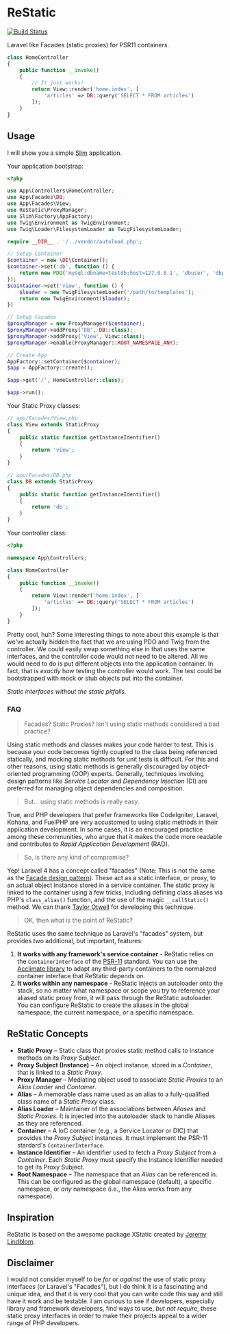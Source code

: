 # ReStatic

[![Build Status](https://travis-ci.org/lhsazevedo/restatic.svg?branch=master)](https://travis-ci.org/lhsazevedo/restatic)

Laravel like Facades (static proxies) for PSR11 containers.


```php
class HomeController
{
    public function __invoke()
    {
        // It just works!
        return View::render('home.index', [
            'articles' => DB::query('SELECT * FROM articles')
        ]);
    }
}
```

## Usage

I will show you a simple [Slim](https://slimframework.com/) application.

Your application bootstrap:

```php
<?php

use App\Controllers\HomeController;
use App\Facades\DB;
use App\Facades\View;
use ReStatic\ProxyManager;
use Slim\Factory\AppFactory;
use Twig\Environment as TwigEnvironment;
use Twig\Loader\FilesystemLoader as TwigFilesystemLoader;

require __DIR__ . '/../vendor/autoload.php';

// Setup Container
$container = new \DI\Container();
$container->set('db', function () {
    return new PDO('mysql:dbname=testdb;host=127.0.0.1', 'dbuser', 'dbpass');
});
$cointainer->set('view', function () {
    $loader = new TwigFilesystemLoader('/path/to/templates');
    return new TwigEnvironment($loader);
})

// Setup Facades
$proxyManager = new ProxyManager($container);
$proxyManager->addProxy('DB', DB::class);
$proxyManager->addProxy('View', View::class);
$proxyManager->enable(ProxyManager::ROOT_NAMESPACE_ANY);

// Create App
AppFactory::setContainer($container);
$app = AppFactory::create();

$app->get('/', HomeController::class);

$app->run();
```

Your Static Proxy classes:

```php
// app/Facades/View.php
class View extends StaticProxy
{
    public static function getInstanceIdentifier()
    {
        return 'view';
    }
}

// app/Facades/DB.php
class DB extends StaticProxy
{
    public static function getInstanceIdentifier()
    {
        return 'db';
    }
}
```

Your controller class:

```php
<?php

namespace App\Controllers;

class HomeController
{
    public function __invoke()
    {
        return View::render('home.index', [
            'articles' => DB::query('SELECT * FROM articles')
        ]);
    }
}
```

Pretty cool, huh? Some interesting things to note about this example is that we've actually hidden the fact that we are
using PDO and Twig from the controller. We could easily swap something else in that uses the same interfaces, and the
controller code would not need to be altered. All we would need to do is put different objects into the application
container. In fact, that is *exactly* how testing the controller would work. The test could be bootstrapped with mock or
stub objects put into the container.

*Static interfaces without the static pitfalls.*


### FAQ

> Facades? Static Proxies? Isn't using static methods considered a bad practice?

Using static methods and classes makes your code harder to test. This is because your code becomes tightly coupled to
the class being referenced statically, and mocking static methods for unit tests is difficult. For this and other
reasons, using static methods is generally discouraged by object-oriented programming (OOP) experts. Generally,
techniques involving design patterns like *Service Locator* and *Dependency Injection* (DI) are preferred for managing
object dependencies and composition.

> But... using static methods is really easy.

True, and PHP developers that prefer frameworks like CodeIgniter, Laravel, Kohana, and FuelPHP are very accustomed to
using static methods in their application development. In some cases, it is an encouraged practice among these
communities, who argue that it makes the code more readable and contributes to *Rapid Application Development* (RAD).

> So, is there any kind of compromise?

Yep! Laravel 4 has a concept called "facades" (Note: This is not the same as the [Facade design
pattern](http://en.wikipedia.org/wiki/Facade_pattern)). These act as a static interface, or proxy, to an actual object
instance stored in a service container. The static proxy is linked to the container using a few tricks, including
defining class aliases via PHP's `class_alias()` function, and the use of the magic `__callStatic()` method. We can
thank [Taylor Otwell](https://twitter.com/taylorotwell) for developing this technique.

> OK, then what is the point of ReStatic?

ReStatic uses the same technique as Laravel's "facades" system, but provides two additional, but important, features:

1. **It works with any framework's service container** - ReStatic relies on the `ContainerInterface` of the
   [PSR-11](https://github.com/php-fig/fig-standards/blob/master/accepted/PSR-11-container.md) standard. You can use the [Acclimate
   library](https://github.com/jeremeamia/acclimate-container) to adapt any third-party containers to the normalized
   container interface that ReStatic depends on.
2. **It works within any namespace** - ReStatic injects an autoloader onto the stack, so no matter what namespace or
   scope you try to reference your aliased static proxy from, it will pass through the ReStatic autoloader. You can
   configure ReStatic to create the aliases in the global namespace, the current namespace, or a specific namespace.

## ReStatic Concepts

* **Static Proxy** – Static class that proxies static method calls to instance methods on its *Proxy Subject*.
* **Proxy Subject (Instance)** – An object instance, stored in a *Container*, that is linked to a *Static Proxy*.
* **Proxy Manager** – Mediating object used to associate *Static Proxies* to an *Alias Loader* and *Container*.
* **Alias** – A memorable class name used as an alias to a fully-qualified class name of a *Static Proxy* class.
* **Alias Loader** – Maintainer of the associations between *Aliases* and *Static Proxies*. It is injected into the
  autoloader stack to handle Aliases as they are referenced.
* **Container** – A IoC container (e.g., a Service Locator or DIC) that provides the *Proxy Subject* instances. It must
  implement the PSR-11 stardard's `ContainerInterface`.
* **Instance Identifier** – An identifier used to fetch a *Proxy Subject* from a *Container*. Each *Static Proxy* must
  specify the Instance Identifier needed to get its Proxy Subject.
* **Root Namespace** – The namespace that an *Alias* can be referenced in. This can be configured as the global
  namespace (default), a specific namespace, or *any* namespace (i.e., the Alias works from any namespace).

## Inspiration

ReStatic is based on the awesome package XStatic created by [Jeremy Lindblom](https://twitter.com/jeremeamia).

## Disclaimer

I would not consider myself to be *for* or *against* the use of static proxy interfaces (or Laravel's "Facades"), but I
do think it is a fascinating and unique idea, and that it is very cool that you can write code this way and still have
it work and be testable. I am curious to see if developers, especially library and framework developers, find ways to
use, *but not require*, these static proxy interfaces in order to make their projects appeal to a wider range of PHP
developers.
